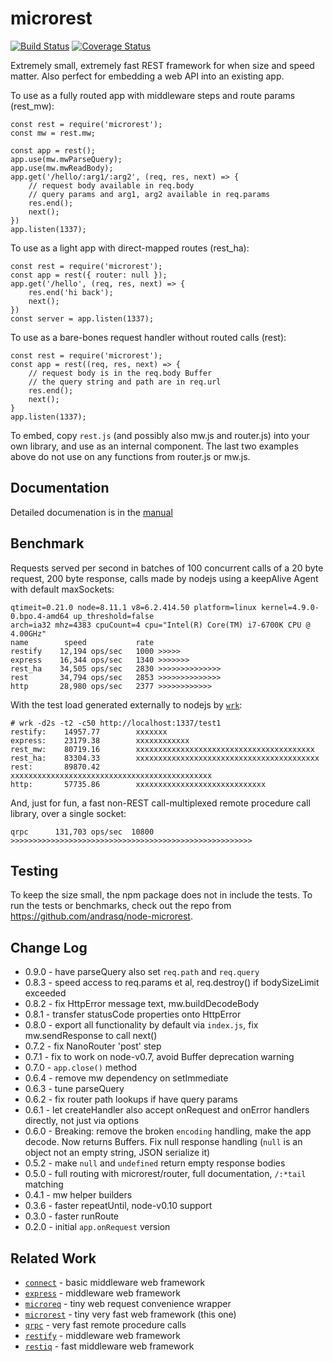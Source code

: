 microrest
=========
[![Build Status](https://api.travis-ci.org/andrasq/node-microrest.svg?branch=master)](https://travis-ci.org/andrasq/node-microrest?branch=master)
[![Coverage Status](https://coveralls.io/repos/github/andrasq/node-microrest/badge.svg?branch=master)](https://coveralls.io/github/andrasq/node-microrest?branch=master)

Extremely small, extremely fast REST framework for when size and speed matter.
Also perfect for embedding a web API into an existing app.

To use as a fully routed app with middleware steps and route params (rest_mw):

    const rest = require('microrest');
    const mw = rest.mw;

    const app = rest();
    app.use(mw.mwParseQuery);
    app.use(mw.mwReadBody);
    app.get('/hello/:arg1/:arg2', (req, res, next) => {
        // request body available in req.body
        // query params and arg1, arg2 available in req.params
        res.end();
        next();
    })
    app.listen(1337);

To use as a light app with direct-mapped routes (rest_ha):

    const rest = require('microrest');
    const app = rest({ router: null });
    app.get('/hello', (req, res, next) => {
        res.end('hi back');
        next();
    })
    const server = app.listen(1337);

To use as a bare-bones request handler without routed calls (rest):

    const rest = require('microrest');
    const app = rest((req, res, next) => {
        // request body is in the req.body Buffer
        // the query string and path are in req.url
        res.end();
        next();
    }
    app.listen(1337);

To embed, copy `rest.js` (and possibly also mw.js and router.js) into your own library, and
use as an internal component.  The last two examples above do not use on any functions from
router.js or mw.js.


Documentation
-------------

Detailed documenation is in the [manual](https://github.com/andrasq/node-microrest/blob/master/MANUAL.md)


Benchmark
---------

Requests served per second in batches of 100 concurrent calls of a 20 byte request, 200
byte response, calls made by nodejs using a keepAlive Agent with default maxSockets:

    qtimeit=0.21.0 node=8.11.1 v8=6.2.414.50 platform=linux kernel=4.9.0-0.bpo.4-amd64 up_threshold=false
    arch=ia32 mhz=4383 cpuCount=4 cpu="Intel(R) Core(TM) i7-6700K CPU @ 4.00GHz"
    name        speed           rate
    restify    12,194 ops/sec   1000 >>>>>
    express    16,344 ops/sec   1340 >>>>>>>
    rest_ha    34,505 ops/sec   2830 >>>>>>>>>>>>>>
    rest       34,794 ops/sec   2853 >>>>>>>>>>>>>>
    http       28,980 ops/sec   2377 >>>>>>>>>>>>

With the test load generated externally to nodejs by [`wrk`](https://github.com/wg/wrk.git):

    # wrk -d2s -t2 -c50 http://localhost:1337/test1
    restify:    14957.77        xxxxxxx
    express:    23179.38        xxxxxxxxxxxx
    rest_mw:    80719.16        xxxxxxxxxxxxxxxxxxxxxxxxxxxxxxxxxxxxxxxx
    rest_ha:    83304.33        xxxxxxxxxxxxxxxxxxxxxxxxxxxxxxxxxxxxxxxxx
    rest:       89870.42        xxxxxxxxxxxxxxxxxxxxxxxxxxxxxxxxxxxxxxxxxxxxx
    http:       57735.86        xxxxxxxxxxxxxxxxxxxxxxxxxxxxx

And, just for fun, a fast non-REST call-multiplexed remote procedure call library, over a single socket:

    qrpc      131,703 ops/sec  10800 >>>>>>>>>>>>>>>>>>>>>>>>>>>>>>>>>>>>>>>>>>>>>>>>>>>>>>


Testing
-------

To keep the size small, the npm package does not in include the tests.  To run the
tests or benchmarks, check out the repo from https://github.com/andrasq/node-microrest.


Change Log
----------

- 0.9.0 - have parseQuery also set `req.path` and `req.query`
- 0.8.3 - speed access to req.params et al, req.destroy() if bodySizeLimit exceeded
- 0.8.2 - fix HttpError message text, mw.buildDecodeBody
- 0.8.1 - transfer statusCode properties onto HttpError
- 0.8.0 - export all functionality by default via `index.js`, fix mw.sendResponse to call next()
- 0.7.2 - fix NanoRouter 'post' step
- 0.7.1 - fix to work on node-v0.7, avoid Buffer deprecation warning
- 0.7.0 - `app.close()` method
- 0.6.4 - remove mw dependency on setImmediate
- 0.6.3 - tune parseQuery
- 0.6.2 - fix router path lookups if have query params
- 0.6.1 - let createHandler also accept onRequest and onError handlers directly, not just via options
- 0.6.0 - Breaking: remove the broken `encoding` handling, make the app decode.  Now returns Buffers.
          Fix null response handling (`null` is an object not an empty string, JSON serialize it)
- 0.5.2 - make `null` and `undefined` return empty response bodies
- 0.5.0 - full routing with microrest/router, full documentation, `/:*tail` matching
- 0.4.1 - mw helper builders
- 0.3.6 - faster repeatUntil, node-v0.10 support
- 0.3.0 - faster runRoute
- 0.2.0 - initial `app.onRequest` version


Related Work
------------

- [`connect`](https://npmjs.com/package/connect) - basic middleware web framework
- [`express`](https://npmjs.com/package/express) - middleware web framework
- [`microreq`](https://npmjs.com/package/microreq) - tiny web request convenience wrapper
- [`microrest`](https://npmjs.com/package/microrest) - tiny very fast web framework (this one)
- [`qrpc`](https://npmjs.com/package/qrpc) - very fast remote procedure calls
- [`restify`](https://npmjs.com/package/express) - middleware web framework
- [`restiq`](https://npmjs.com/package/restiq) - fast middleware web framework
